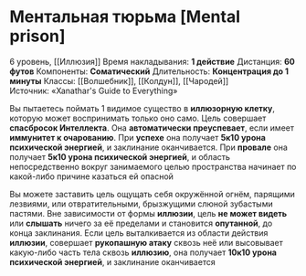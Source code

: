 # Ментальная тюрьма [Mental prison]
6 уровень, [[Иллюзия]]
Время накладывания: **1 действие**
Дистанция: **60 футов**
Компоненты: **Соматический**
Длительность: **Концентрация до 1 минуты**
Классы: [[Волшебник]], [[Колдун]], [[Чародей]]
Источник: «Xanathar's Guide to Everything»

Вы пытаетесь поймать 1 видимое существо в **иллюзорную клетку**, которую может воспринимать только оно само. Цель совершает **спасбросок Интеллекта**. Она **автоматически преуспевает**, если имеет **иммунитет к очарованию**. При **успехе** она получает **5к10 урона психической энергией**, и заклинание оканчивается. При **провале** она получает **5к10 урона психической энергией**, и область непосредственно вокруг занимаемого целью пространства начинает по какой-либо причине казаться ей опасной

Вы можете заставить цель ощущать себя окружённой огнём, парящими лезвиями, или отвратительными, брызжущими слюной зубастыми пастями. Вне зависимости от формы **иллюзии**, цель **не может видеть** или **слышать** ничего за её пределами и становится **опутанной**, до конца заклинания. Если цель выталкивается из области действия **иллюзии**, совершает **рукопашную атаку** сквозь неё или высовывает какую-либо часть тела сквозь **иллюзию**, она получает **10к10 урона психической энергией**, и заклинание оканчивается